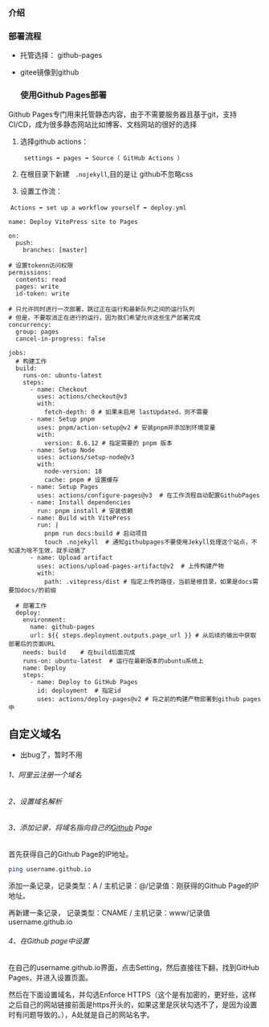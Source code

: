 
### 介绍


### 部署流程

* 托管选择： github-pages 	

* gitee镜像到github

  ### 使用Github Pages部署

Github Pages专门用来托管静态内容，由于不需要服务器且基于git，支持CI/CD，成为很多静态网站比如博客、文档网站的很好的选择

1. 选择github actions：

   ` settings ➡️ pages ➡️ Source（ GitHub Actions ）`

2. 在根目录下新建 ` .nojekyll`,目的是让 github不忽略css

3. 设置工作流：

​      ` Actions ➡️ set up a workflow yourself ➡️ deploy.yml `

```
name: Deploy VitePress site to Pages

on:
  push:
    branches: [master]

# 设置tokenn访问权限
permissions:
  contents: read
  pages: write
  id-token: write

# 只允许同时进行一次部署，跳过正在运行和最新队列之间的运行队列
# 但是，不要取消正在进行的运行，因为我们希望允许这些生产部署完成
concurrency:
  group: pages
  cancel-in-progress: false

jobs:
  # 构建工作
  build:
    runs-on: ubuntu-latest
    steps:
      - name: Checkout
        uses: actions/checkout@v3
        with:
          fetch-depth: 0 # 如果未启用 lastUpdated，则不需要
      - name: Setup pnpm
        uses: pnpm/action-setup@v2 # 安装pnpm并添加到环境变量
        with:
          version: 8.6.12 # 指定需要的 pnpm 版本
      - name: Setup Node
        uses: actions/setup-node@v3
        with:
          node-version: 18
          cache: pnpm # 设置缓存
      - name: Setup Pages
        uses: actions/configure-pages@v3  # 在工作流程自动配置GithubPages
      - name: Install dependencies
        run: pnpm install # 安装依赖
      - name: Build with VitePress
        run: |
          pnpm run docs:build # 启动项目
          touch .nojekyll  # 通知githubpages不要使用Jekyll处理这个站点，不知道为啥不生效，就手动搞了
      - name: Upload artifact
        uses: actions/upload-pages-artifact@v2  # 上传构建产物
        with:
          path: .vitepress/dist # 指定上传的路径，当前是根目录，如果是docs需要加docs/的前缀

  # 部署工作
  deploy:
    environment:
      name: github-pages
      url: ${{ steps.deployment.outputs.page_url }} # 从后续的输出中获取部署后的页面URL
    needs: build    # 在build后面完成
    runs-on: ubuntu-latest  # 运行在最新版本的ubuntu系统上
    name: Deploy
    steps:
      - name: Deploy to GitHub Pages
        id: deployment  # 指定id
        uses: actions/deploy-pages@v2 # 将之前的构建产物部署到github pages中
```

## 自定义域名

* 出bug了，暂时不用

###### 1、阿里云注册一个域名

###### 2、设置域名解析

###### 3、添加记录，将域名指向自己的[Github](https://so.csdn.net/so/search?q=Github&spm=1001.2101.3001.7020) Page

首先获得自己的Github Page的IP地址。

```bash
ping username.github.io
```

添加一条记录，记录类型：A / 主机记录：@/记录值：刚获得的Github Page的IP地址。

再新建一条记录， 记录类型：CNAME / 主机记录：www/记录值username.github.io 

###### 4、在Github page中设置
在自己的username.github.io界面，点击Setting，然后直接往下翻，找到GitHub Pages，并进入设置页面。

然后在下面设置域名，并勾选Enforce HTTPS（这个是有加密的，更好些，这样之后自己的网站链接前面是https开头的，如果这里是灰状勾选不了，是因为设置时有问题导致的。），A处就是自己的网站名字。



